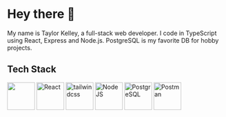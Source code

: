 # Hey there 👋

My name is Taylor Kelley, a full-stack web developer. I code in TypeScript using React, Express and Node.js. PostgreSQL is my favorite DB for hobby projects.

## Tech Stack

<div>
	<img width="64" src="https://github.com/user-attachments/assets/27441325-e053-4814-8422-945df87e45c6"/>
	<img width="64" src="https://github.com/user-attachments/assets/0f1dd7b4-0aff-4065-bc20-63d25685a5d8" title="React" />
	<img width="64" src="https://github.com/user-attachments/assets/fd364a0f-3f41-4b9b-923a-4d7935d78ac4" title="tailwindcss" />
	<img width="64" src="https://github.com/user-attachments/assets/6ebbd893-aaf0-43d9-b6ca-a4ae1e0ae9c8" title="Node JS" />
	<img width="64" src="https://github.com/user-attachments/assets/03da8be7-a983-47cf-8ed9-2d82cc815b04" title="PostgreSQL" />
	<img width="64" src="https://github.com/user-attachments/assets/c4fc064c-0c07-4987-acbc-fe91aa430431" title="Postman" />
</div>
